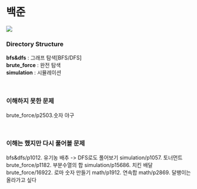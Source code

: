 # 백준

<img src="https://img.shields.io/badge/Algorithm-%EB%B0%B1%EC%A4%80-brightgreen">

<br/>

### Directory Structure

**bfs&dfs** : 그래프 탐색[BFS/DFS]<br/>
**brute_force** : 완전 탐색<br/>
**simulation** : 시뮬레이션<br/>

<br/>

### 이해하지 못한 문제

brute_force/p2503.숫자 야구

<br/>

### 이해는 했지만 다시 풀어볼 문제

bfs&dfs/p1012. 유기농 배추 -> DFS로도 풀어보기
simulation/p1057. 토너먼트
brute_force/p1182. 부분수열의 합
simulation/p15686. 치킨 배달
brute_force/16922. 로마 숫자 만들기
math/p1912. 연속합
math/p2869. 달팽이는 올라가고 싶다